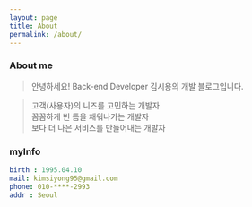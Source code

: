 ```yaml
---
layout: page
title: About
permalink: /about/
---
```


### About me
> 안녕하세요! Back-end Developer 김시용의 개발 블로그입니다.

> 고객(사용자)의 니즈를 고민하는 개발자<br>
> 꼼꼼하게 빈 틈을 채워나가는 개발자<br>
> 보다 더 나은 서비스를 만들어내는 개발자<br>

### myInfo
```yml
birth : 1995.04.10
mail: kimsiyong95@gmail.com
phone: 010-****-2993
addr : Seoul
```

<!-- ### Certificate  
#### 정보처리기사
![alt text](/public/img/certificate1.png)
#### 모스마스터
![alt text](/public/img/certificate2.png)
#### 컴퓨터활용 2급
![alt text](/public/img/certificate3.png)
-->
